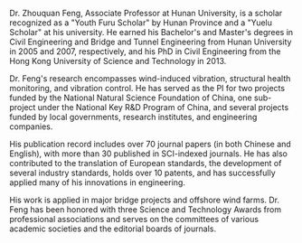 <!-- # Dr. Zhouquan Feng -->

Dr. Zhouquan Feng, Associate Professor at Hunan University, is a scholar recognized as a "Youth Furu Scholar" by Hunan Province and a "Yuelu Scholar" at his university. He earned his Bachelor's and Master's degrees in Civil Engineering and Bridge and Tunnel Engineering from Hunan University in 2005 and 2007, respectively, and his PhD in Civil Engineering from the Hong Kong University of Science and Technology in 2013.

Dr. Feng's research encompasses wind-induced vibration, structural health monitoring, and vibration control. He has served as the PI for two projects funded by the National Natural Science Foundation of China, one sub-project under the National Key R&D Program of China, and several projects funded by local governments, research institutes, and engineering companies. 

His publication record includes over 70 journal papers (in both Chinese and English), with more than 30 published in SCI-indexed journals. He has also contributed to the translation of European standards, the development of several industry standards, holds over 10 patents, and has successfully applied many of his innovations in engineering. 

His work is applied in major bridge projects and offshore wind farms. Dr. Feng has been honored with three Science and Technology Awards from professional associations and serves on the committees of various academic societies and the editorial boards of journals.


